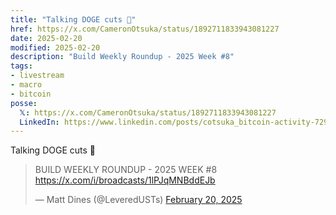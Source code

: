 ```yaml
---
title: "Talking DOGE cuts 🐶"
href: https://x.com/CameronOtsuka/status/1892711833943081227
date: 2025-02-20
modified: 2025-02-20
description: "Build Weekly Roundup - 2025 Week #8"
tags:
- livestream
- macro
- bitcoin
posse:
  𝕏: https://x.com/CameronOtsuka/status/1892711833943081227
  LinkedIn: https://www.linkedin.com/posts/cotsuka_bitcoin-activity-7298481825612472320-SYZt
---
```


Talking DOGE cuts 🐶

> BUILD WEEKLY ROUNDUP - 2025 WEEK #8 https://x.com/i/broadcasts/1lPJqMNBddEJb
>
> — Matt Dines (@LeveredUSTs) [February 20, 2025](https://x.com/LeveredUSTs/status/1892699814770704435)
